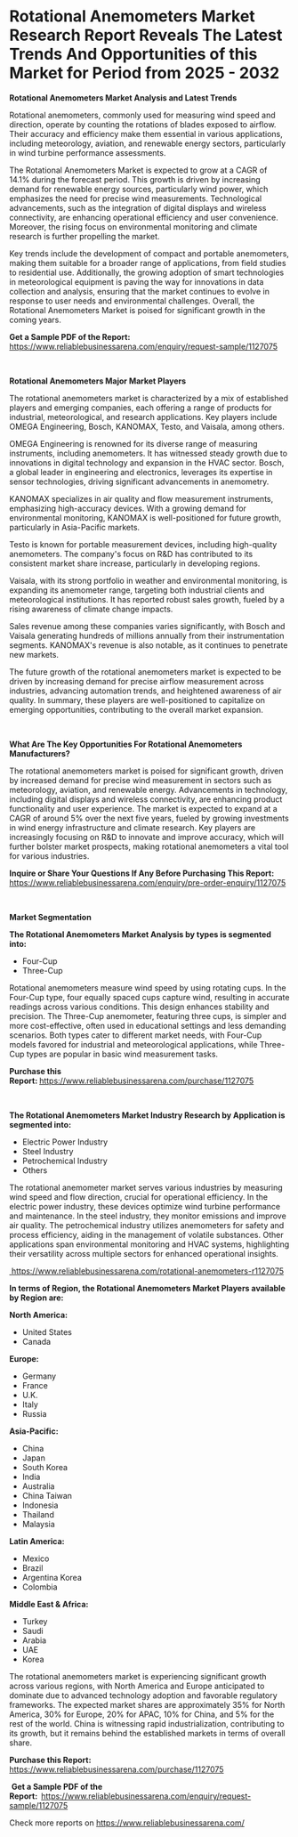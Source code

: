 <p><h1>Rotational Anemometers Market Research Report Reveals The Latest Trends And Opportunities of this Market for Period from 2025 - 2032</h1></p><p><strong>Rotational Anemometers Market Analysis and Latest Trends</strong></p>
<p><p>Rotational anemometers, commonly used for measuring wind speed and direction, operate by counting the rotations of blades exposed to airflow. Their accuracy and efficiency make them essential in various applications, including meteorology, aviation, and renewable energy sectors, particularly in wind turbine performance assessments.</p><p>The Rotational Anemometers Market is expected to grow at a CAGR of 14.1% during the forecast period. This growth is driven by increasing demand for renewable energy sources, particularly wind power, which emphasizes the need for precise wind measurements. Technological advancements, such as the integration of digital displays and wireless connectivity, are enhancing operational efficiency and user convenience. Moreover, the rising focus on environmental monitoring and climate research is further propelling the market.</p><p>Key trends include the development of compact and portable anemometers, making them suitable for a broader range of applications, from field studies to residential use. Additionally, the growing adoption of smart technologies in meteorological equipment is paving the way for innovations in data collection and analysis, ensuring that the market continues to evolve in response to user needs and environmental challenges. Overall, the Rotational Anemometers Market is poised for significant growth in the coming years.</p></p>
<p><strong>Get a Sample PDF of the Report:&nbsp;</strong> <a href="https://www.reliablebusinessarena.com/enquiry/request-sample/1127075?utm_campaign=3121&utm_medium=2&utm_source=Github&utm_content=ia&utm_term=10042025&utm_id=rotational-anemometers">https://www.reliablebusinessarena.com/enquiry/request-sample/1127075</a></p>
<p>&nbsp;</p>
<p><strong>Rotational Anemometers Major Market Players</strong></p>
<p><p>The rotational anemometers market is characterized by a mix of established players and emerging companies, each offering a range of products for industrial, meteorological, and research applications. Key players include OMEGA Engineering, Bosch, KANOMAX, Testo, and Vaisala, among others.</p><p>OMEGA Engineering is renowned for its diverse range of measuring instruments, including anemometers. It has witnessed steady growth due to innovations in digital technology and expansion in the HVAC sector. Bosch, a global leader in engineering and electronics, leverages its expertise in sensor technologies, driving significant advancements in anemometry.</p><p>KANOMAX specializes in air quality and flow measurement instruments, emphasizing high-accuracy devices. With a growing demand for environmental monitoring, KANOMAX is well-positioned for future growth, particularly in Asia-Pacific markets.</p><p>Testo is known for portable measurement devices, including high-quality anemometers. The company's focus on R&D has contributed to its consistent market share increase, particularly in developing regions.</p><p>Vaisala, with its strong portfolio in weather and environmental monitoring, is expanding its anemometer range, targeting both industrial clients and meteorological institutions. It has reported robust sales growth, fueled by a rising awareness of climate change impacts.</p><p>Sales revenue among these companies varies significantly, with Bosch and Vaisala generating hundreds of millions annually from their instrumentation segments. KANOMAX's revenue is also notable, as it continues to penetrate new markets.</p><p>The future growth of the rotational anemometers market is expected to be driven by increasing demand for precise airflow measurement across industries, advancing automation trends, and heightened awareness of air quality. In summary, these players are well-positioned to capitalize on emerging opportunities, contributing to the overall market expansion.</p></p>
<p>&nbsp;</p>
<p><strong>What Are The Key Opportunities For Rotational Anemometers Manufacturers?</strong></p>
<p><p>The rotational anemometers market is poised for significant growth, driven by increased demand for precise wind measurement in sectors such as meteorology, aviation, and renewable energy. Advancements in technology, including digital displays and wireless connectivity, are enhancing product functionality and user experience. The market is expected to expand at a CAGR of around 5% over the next five years, fueled by growing investments in wind energy infrastructure and climate research. Key players are increasingly focusing on R&D to innovate and improve accuracy, which will further bolster market prospects, making rotational anemometers a vital tool for various industries.</p></p>
<p><strong>Inquire or Share Your Questions If Any Before Purchasing This Report:</strong> <a href="https://www.reliablebusinessarena.com/enquiry/pre-order-enquiry/1127075?utm_campaign=3121&utm_medium=2&utm_source=Github&utm_content=ia&utm_term=10042025&utm_id=rotational-anemometers">https://www.reliablebusinessarena.com/enquiry/pre-order-enquiry/1127075</a></p>
<p>&nbsp;</p>
<p><strong>Market Segmentation</strong></p>
<p><strong>The Rotational Anemometers Market Analysis by types is segmented into:</strong></p>
<p><ul><li>Four-Cup</li><li>Three-Cup</li></ul></p>
<p><p>Rotational anemometers measure wind speed by using rotating cups. In the Four-Cup type, four equally spaced cups capture wind, resulting in accurate readings across various conditions. This design enhances stability and precision. The Three-Cup anemometer, featuring three cups, is simpler and more cost-effective, often used in educational settings and less demanding scenarios. Both types cater to different market needs, with Four-Cup models favored for industrial and meteorological applications, while Three-Cup types are popular in basic wind measurement tasks.</p></p>
<p><strong>Purchase this Report:&nbsp;</strong><a href="https://www.reliablebusinessarena.com/purchase/1127075?utm_campaign=3121&utm_medium=2&utm_source=Github&utm_content=ia&utm_term=10042025&utm_id=rotational-anemometers">https://www.reliablebusinessarena.com/purchase/1127075</a></p>
<p>&nbsp;</p>
<p><strong>The Rotational Anemometers Market Industry Research by Application is segmented into:</strong></p>
<p><ul><li>Electric Power Industry</li><li>Steel Industry</li><li>Petrochemical Industry</li><li>Others</li></ul></p>
<p><p>The rotational anemometer market serves various industries by measuring wind speed and flow direction, crucial for operational efficiency. In the electric power industry, these devices optimize wind turbine performance and maintenance. In the steel industry, they monitor emissions and improve air quality. The petrochemical industry utilizes anemometers for safety and process efficiency, aiding in the management of volatile substances. Other applications span environmental monitoring and HVAC systems, highlighting their versatility across multiple sectors for enhanced operational insights.</p></p>
<p><a href="https://www.reliablebusinessarena.com/rotational-anemometers-r1127075?utm_campaign=3121&utm_medium=2&utm_source=Github&utm_content=ia&utm_term=10042025&utm_id=rotational-anemometers">&nbsp;https://www.reliablebusinessarena.com/rotational-anemometers-r1127075</a></p>
<p><strong>In terms of Region, the Rotational Anemometers Market Players available by Region are:</strong></p>
<p>
    <p> <strong> North America: </strong>
        <ul>
            <li>United States</li>
            <li>Canada</li>
        </ul>
        </p> 
    <p> <strong> Europe: </strong>
        <ul>
            <li>Germany</li>
            <li>France</li>
            <li>U.K.</li>
            <li>Italy</li>
            <li>Russia</li>
        </ul>
        </p> 
    <p> <strong> Asia-Pacific: </strong>
        <ul>
            <li>China</li>
            <li>Japan</li>
            <li>South Korea</li>
            <li>India</li>
            <li>Australia</li>
            <li>China Taiwan</li>
            <li>Indonesia</li>
            <li>Thailand</li>
            <li>Malaysia</li>
        </ul>
        </p> 
    <p> <strong> Latin America: </strong>
        <ul>
            <li>Mexico</li>
            <li>Brazil</li>
            <li>Argentina Korea</li>
            <li>Colombia</li>
        </ul>
        </p> 
    <p> <strong> Middle East & Africa: </strong>
        <ul>
            <li>Turkey</li>
            <li>Saudi</li>
            <li>Arabia</li>
            <li>UAE</li>
            <li>Korea</li>
        </ul>
    </p>
    </p>
<p><p>The rotational anemometers market is experiencing significant growth across various regions, with North America and Europe anticipated to dominate due to advanced technology adoption and favorable regulatory frameworks. The expected market shares are approximately 35% for North America, 30% for Europe, 20% for APAC, 10% for China, and 5% for the rest of the world. China is witnessing rapid industrialization, contributing to its growth, but it remains behind the established markets in terms of overall share.</p></p>
<p><strong>Purchase this Report: </strong><a href="https://www.reliablebusinessarena.com/purchase/1127075?utm_campaign=3121&utm_medium=2&utm_source=Github&utm_content=ia&utm_term=10042025&utm_id=rotational-anemometers">https://www.reliablebusinessarena.com/purchase/1127075</a></p>
<p>&nbsp;<strong>Get a Sample PDF of the Report:&nbsp;&nbsp;</strong><a href="https://www.reliablebusinessarena.com/enquiry/request-sample/1127075?utm_campaign=3121&utm_medium=2&utm_source=Github&utm_content=ia&utm_term=10042025&utm_id=rotational-anemometers">https://www.reliablebusinessarena.com/enquiry/request-sample/1127075</a></p>
<p><strong></strong></p>
<p>Check more reports on <a href="https://www.reliablebusinessarena.com/?utm_campaign=3121&utm_medium=2&utm_source=Github&utm_content=ia&utm_term=10042025&utm_id=rotational-anemometers">https://www.reliablebusinessarena.com/</a></p>